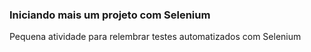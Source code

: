 ### Iniciando mais um projeto com Selenium

Pequena atividade para relembrar testes automatizados com Selenium
